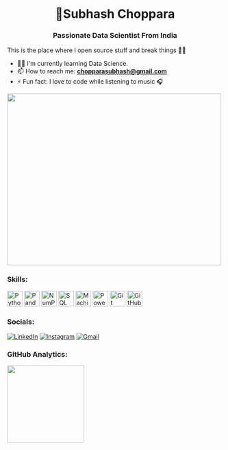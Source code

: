 <h1 align="center">💫Subhash Choppara</h1>
<h3 align="center">Passionate Data Scientist From India</h3>

This is the place where I open source stuff and break things 👨‍💻 
- 👨‍💻 I'm currently learning Data Science.
- 📫 How to reach me: **chopparasubhash@gmail.com**
- ⚡ Fun fact: I love to code while listening to music 🎧

<img
  src="https://github.com/Anmol-Baranwal/Cool-GIFs-For-GitHub/assets/74038190/219bcc70-f5dc-466b-9a60-29653d8e8433"
  height="400px"
  width="500px"
/>

### Skills:

<a href="https://www.python.org/" target="_blank" rel="noreferrer"><img src="https://skillicons.dev/icons?i=python&theme=dark" width="36" height="36" alt="Python" /></a>
<a href="https://pandas.pydata.org/" target="_blank" rel="noreferrer"><img src="https://cdn.jsdelivr.net/gh/devicons/devicon/icons/pandas/pandas-original.svg" width="36" height="36" alt="Pandas" /></a>
<a href="https://numpy.org/" target="_blank" rel="noreferrer"><img src="https://cdn.jsdelivr.net/gh/devicons/devicon/icons/numpy/numpy-original.svg" width="36" height="36" alt="NumPy" /></a>
<a href="https://www.mysql.com/" target="_blank" rel="noreferrer"><img src="https://skillicons.dev/icons?i=mysql&theme=dark" width="36" height="36" alt="SQL" /></a>
<a href="https://en.wikipedia.org/wiki/Machine_learning" target="_blank" rel="noreferrer"><img src="https://skillicons.dev/icons?i=ai&theme=dark" width="36" height="36" alt="Machine Learning" /></a>
<a href="https://powerbi.microsoft.com/" target="_blank" rel="noreferrer"><img src="https://www.vectorlogo.zone/logos/microsoft_powerbi/microsoft_powerbi-icon.svg" width="36" height="36" alt="Power BI" /></a>
<a href="https://git-scm.com/" target="_blank" rel="noreferrer"><img src="https://skillicons.dev/icons?i=git&theme=dark" width="36" height="36" alt="Git" /></a>
<a href="https://github.com/" target="_blank" rel="noreferrer"><img src="https://skillicons.dev/icons?i=github&theme=dark" width="36" height="36" alt="GitHub" /></a>

### Socials:

[![LinkedIn](https://img.shields.io/badge/LinkedIn-%230077B5.svg?logo=linkedin&logoColor=white)](https://www.linkedin.com/in/subhash-choppara)
[![Instagram](https://img.shields.io/badge/Instagram-%23E4405F.svg?logo=Instagram&logoColor=white)](https://www.instagram.com/subhash_choppara/)
[![Gmail](https://img.shields.io/badge/Gmail-%23EA4335.svg?logo=gmail&logoColor=white)](mailto:chopparasubhash@gmail.com)

### GitHub Analytics:

<p>
<a href="https://github.com/Subhash780">
  <img height="180em" src="https://github-readme-stats-eight-theta.vercel.app/api?username=Subhash780&show_icons=true&theme=algolia&include_all_commits=true&count_private=true"/>
  <!-- <img height="180em" src="https://github-readme-stats-eight-theta.vercel.app/api/top-langs/?username=Subhash780&layout=compact&langs_count=8&theme=algolia&include_all_commits=true&count_private=true"/> -->
</a>
</p>
